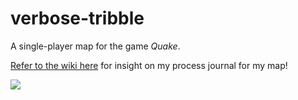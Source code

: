 # verbose-tribble
A single-player map for the game *Quake*. 

[Refer to the wiki here](https://github.com/ReviveZygarde/verbose-tribble/wiki) for insight on my process journal for my map!

![](https://i.imgur.com/lpXQIgT.png)
